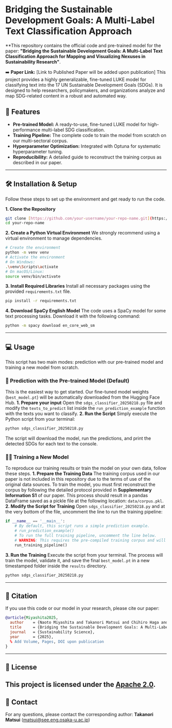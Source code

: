# Bridging the Sustainable Development Goals: A Multi-Label Text Classification Approach
**This repository contains the official code and pre-trained model for the paper: **"Bridging the Sustainable Development Goals: A Multi-Label Text Classification Approach for Mapping and Visualizing Nexuses in Sustainability Research"**.

:arrow_right: **Paper Link:** [Link to Published Paper will be added upon publication]
This project provides a highly generalizable, fine-tuned LUKE model for classifying text into the 17 UN Sustainable Development Goals (SDGs). It is designed to help researchers, policymakers, and organizations analyze and map SDG-related content in a robust and automated way.

## :rocket: Features
* **Pre-trained Model:** A ready-to-use, fine-tuned LUKE model for high-performance multi-label SDG classification.
* **Training Pipeline:** The complete code to train the model from scratch on our multi-sectoral corpus.
* **Hyperparameter Optimization:** Integrated with Optuna for systematic hyperparameter tuning.
* **Reproducibility:** A detailed guide to reconstruct the training corpus as described in our paper.
---
## :hammer_and_wrench: Installation & Setup
Follow these steps to set up the environment and get ready to run the code.

**1. Clone the Repository**
```bash
git clone [https://github.com/your-username/your-repo-name.git](https://github.com/your-username/your-repo-name.git)
cd your-repo-name
```
**2. Create a Python Virtual Environment**
We strongly recommend using a virtual environment to manage dependencies.
```bash
# Create the environment
python -m venv venv
# Activate the environment
# On Windows:
.\venv\Scripts\activate
# On macOS/Linux:
source venv/bin/activate
```
**3. Install Required Libraries**
Install all necessary packages using the provided `requirements.txt` file.
```bash
pip install -r requirements.txt
```
**4. Download SpaCy English Model**
The code uses a SpaCy model for some text processing tasks. Download it with the following command:
```bash
python -m spacy download en_core_web_sm
```
---
## :computer: Usage
This script has two main modes: prediction with our pre-trained model and training a new model from scratch.
### :crystal_ball: Prediction with the Pre-trained Model (Default)
This is the easiest way to get started. Our fine-tuned model weights (`best_model.pt`) will be automatically downloaded from the Hugging Face Hub.
**1. Prepare your input**
Open the `sdgs_classifier_20250218.py` file and modify the `texts_to_predict` list inside the `run_prediction_example` function with the texts you want to classify.
**2. Run the Script**
Simply execute the Python script from your terminal:
```bash
python sdgs_classifier_20250218.py
```
The script will download the model, run the predictions, and print the detected SDGs for each text to the console.
###  :weight_lifting_woman: Training a New Model
To reproduce our training results or train the model on your own data, follow these steps.
**1. Prepare the Training Data**
The training corpus used in our paper is not included in this repository due to the terms of use of the original data sources.
To train the model, you must first reconstruct the corpus by following the detailed protocol provided in **Supplementary Information S1** of our paper. This process should result in a pandas DataFrame saved as a pickle file at the following location: `data/corpus.pkl`.
**2. Modify the Script for Training**
Open `sdgs_classifier_20250218.py` and at the very bottom of the file, uncomment the line to run the training pipeline:
```python
if __name__ == '__main__':
    # By default, this script runs a simple prediction example.
    # run_prediction_example()
    # To run the full training pipeline, uncomment the line below.
    # WARNING: This requires the pre-compiled training corpus and will take a long time.
    run_training_pipeline()
```
**3. Run the Training**
Execute the script from your terminal. The process will train the model, validate it, and save the final `best_model.pt` in a new timestamped folder inside the `results` directory.
```bash
python sdgs_classifier_20250218.py
```
---
## :scroll: Citation
If you use this code or our model in your research, please cite our paper:
```bibtex
@article{Miyashita2025,
  author    = {Naoto Miyashita and Takanori Matsui and Chihiro Haga and Naoki Masuhara and Shun Kawakubo},
  title     = {Bridging the Sustainable Development Goals: A Multi-Label Text Classification Approach for Mapping and Visualizing Nexuses in Sustainability Research},
  journal   = {Sustainability Science},
  year      = {2025},
  % Add Volume, Pages, DOI upon publication
}
```
---
## :page_facing_up: License
This project is licensed under the [Apache 2.0](LICENSE.md).
---
## :e-mail: Contact
For any questions, please contact the corresponding author:
**Takanori Matsui** (matsui@see.eng.osaka-u.ac.jp)
